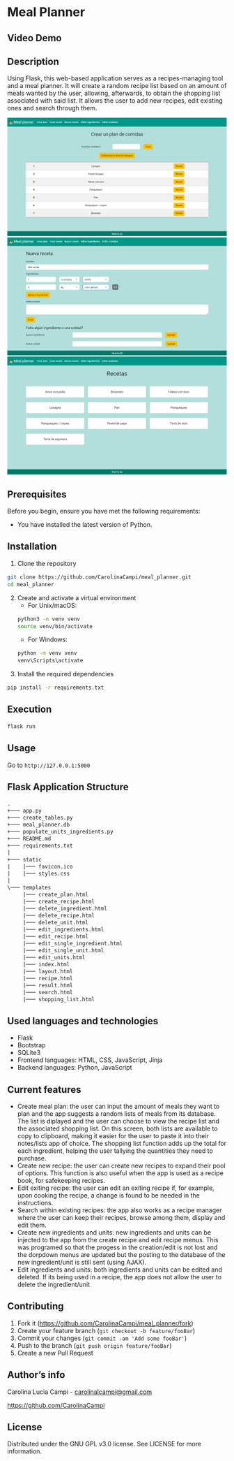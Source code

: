 # Meal Planner

## Video Demo

## Description
Using Flask, this web-based application serves as a recipes-managing tool and a meal planner. It will create a random recipe list based on an amount of meals wanted by the user, allowing, afterwards, to obtain the shopping list associated with said list. It allows the user to add new recipes, edit existing ones and search through them.

<img src="./screenshots/screenshot_meal_plan.png" alt="Screenshot of a meal pklan of 7 meals" max-width="700">

<img src="./screenshots/screenshot_create_recipe.png" alt="Screenshot of the create recipe menu" max-width="700">

<img src="./screenshots/screenshot_homepage.png" alt="Screenshot of the landing page showing the exiting recipes" max-width="700">


## Prerequisites
Before you begin, ensure you have met the following requirements:

- You have installed the latest version of Python.

## Installation 
1. Clone the repository
```bash
git clone https://github.com/CarolinaCampi/meal_planner.git
cd meal_planner
```
2. Create and activate a virtual environment
    -   For Unix/macOS:
    ```bash
    python3 -m venv venv
    source venv/bin/activate
    ```
    - For Windows:
    ```bash
    python -m venv venv
    venv\Scripts\activate
    ```
3. Install the required dependencies
```bash
pip install -r requirements.txt
```

## Execution
```bash
flask run
```

## Usage
Go to `http://127.0.0.1:5000`

## Flask Application Structure
```
.
+─── app.py
+─── create_tables.py
+─── meal_planner.db
+─── populate_units_ingredients.py
+─── README.md
+─── requirements.txt
|           
+─── static
|    |─── favicon.ico
|    |─── styles.css
|       
\─── templates
     |─── create_plan.html
     |─── create_recipe.html
     |─── delete_ingredient.html
     |─── delete_recipe.html
     |─── delete_unit.html
     |─── edit_ingredients.html
     |─── edit_recipe.html
     |─── edit_single_ingredient.html
     |─── edit_single_unit.html
     |─── edit_units.html
     |─── index.html
     |─── layout.html
     |─── recipe.html
     |─── result.html
     |─── search.html
     |─── shopping_list.html
```

## Used languages and technologies
- Flask
- Bootstrap
- SQLite3
- Frontend languages: HTML, CSS, JavaScript, Jinja
- Backend languages: Python, JavaScript

## Current features
- Create meal plan: the user can input the amount of meals they want to plan and the app suggests a random lists of meals from its database. The list is diplayed and the user can choose to view the recipe list and the associated shopping list. On this screen, both lists are available to copy to clipboard, making it easier for the user to paste it into their notes/lists app of choice. The shopping list function adds up the total for each ingredient, helping the user tallying the quantities they need to purchase.
- Create new recipe: the user can create new recipes to expand their pool of options. This function is also useful when the app is used as a recipe book, for safekeeping recipes.
- Edit exiting recipe: the user can edit an exiting recipe if, for example, upon cooking the recipe, a change is found to be needed in the instructions.
- Search within existing recipes: the app also works as a recipe manager where the user can keep their recipes, browse among them, display and edit them.
- Create new ingredients and units: new ingredients and units can be injected to the app from the create recipe and edit recipe menus. This was programed so that the progess in the creation/edit is not lost and the dorpdown menus are updated but the posting to the database of the new ingredient/unit is still sent (using AJAX). 
- Edit ingredients and units: both ingredients and units can be edited and deleted. If its being used in a recipe, the app does not allow the user to delete the ingredient/unit

## Contributing
1. Fork it (https://github.com/CarolinaCampi/meal_planner/fork)
2. Create your feature branch (`git checkout -b feature/fooBar`)
3. Commit your changes (`git commit -am 'Add some fooBar'`)
4. Push to the branch (`git push origin feature/fooBar`)
5. Create a new Pull Request

## Author’s info
Carolina Lucia Campi - carolinalcampi@gmail.com

https://github.com/CarolinaCampi

## License
Distributed under the GNU GPL v3.0 license. See LICENSE for more information.